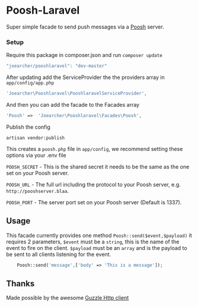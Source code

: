 # Poosh-Laravel
Super simple facade to send push messages via a [Poosh](https://github.com/joearcher/poosh) server.

### Setup
Require this package in composer.json and run `composer update`

```javascript
"joearcher/pooshlaravel": "dev-master"
```
After updating add the ServiceProvider the the providers array in `app/config/app.php`

```php
'Joearcher\Pooshlaravel\PooshlaravelServiceProvider',
```
And then you can add the facade to the Facades array

```php
'Poosh' =>	'Joearcher\Pooshlaravel\Facades\Poosh',
```
Publish the config

```console
artisan vendor:publish
```

This creates a `poosh.php` file in `app/config`, we recommend setting these options via your .env file

`POOSH_SECRET` - This is the shared secret it needs to be the same as the one set on your Poosh server.

`POOSH_URL` - The full url including the protocol to your Poosh server, e.g. `http://pooshserver.blaa`.

`POOSH_PORT` - The server port set on your Poosh server (Default is 1337).


## Usage
This facade currently provides one method `Poosh::send($event,$payload)` it requires 2 parameters, `$event` must be a `string`, this is the name of the event to fire on the client. `$payload` must be an `array` and is the payload to be sent to all clients listening for the event.

````php
	Poosh::send('message',['body' => 'This is a message']);
````
## Thanks
Made possible by the awesome [Guzzle Http client](https://github.com/guzzle/guzzle)